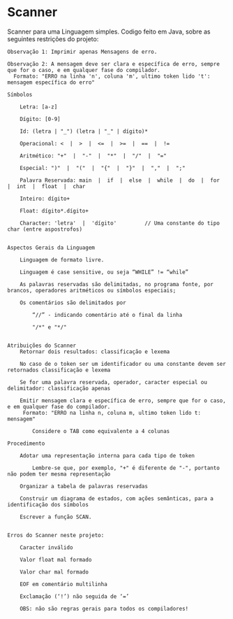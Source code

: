 # Scanner
 Scanner para uma Linguagem simples. Codigo feito em Java, sobre as seguintes restrições do projeto:

    Observação 1: Imprimir apenas Mensagens de erro.

    Observação 2: A mensagem deve ser clara e específica de erro, sempre que for o caso, e em qualquer fase do compilador.
      Formato: "ERRO na linha 'n', coluna 'm', ultimo token lido 't': mensagem específica do erro"

    Símbolos 

        Letra: [a-z]

        Dígito: [0-9]

        Id: (letra | "_") (letra | "_" | dígito)*

        Operacional: <  |  >  |  <=  |  >=  |  ==  |  !=

        Aritmético: "+"  |  "-"  |  "*"  |  "/"  |  "="

        Especial: ")"  |  "("  |  "{"  |  "}"  |  ","  |  ";"

        Palavra Reservada: main  |  if  |  else  |  while  |  do  |  for  |  int  |  float  |  char

        Inteiro: dígito+

        Float: dígito*.dígito+

        Character: 'letra'  |  'dígito'         // Uma constante do tipo char (entre aspostrofos)
    

    Aspectos Gerais da Linguagem

        Linguagem de formato livre.

        Linguagem é case sensitive, ou seja “WHILE” != “while”

        As palavras reservadas são delimitadas, no programa fonte, por brancos, operadores aritméticos ou símbolos especiais;

        Os comentários são delimitados por

            “//” - indicando comentário até o final da linha

            "/*" e "*/"


    Atribuições do Scanner
        Retornar dois resultados: classificação e lexema

        No caso de o token ser um identificador ou uma constante devem ser retornados classificação e lexema

        Se for uma palavra reservada, operador, caracter especial ou delimitador: classificação apenas

        Emitir mensagem clara e específica de erro, sempre que for o caso, e em qualquer fase do compilador.
         Formato: "ERRO na linha n, coluna m, ultimo token lido t: mensagem"

            Considere o TAB como equivalente a 4 colunas
    
    Procedimento

        Adotar uma representação interna para cada tipo de token

            Lembre-se que, por exemplo, "+" é diferente de "-", portanto não podem ter mesma representação

        Organizar a tabela de palavras reservadas

        Construir um diagrama de estados, com ações semânticas, para a identificação dos símbolos

        Escrever a função SCAN.


    Erros do Scanner neste projeto:

        Caracter inválido

        Valor float mal formado

        Valor char mal formado

        EOF em comentário multilinha

        Exclamação (‘!’) não seguida de ‘=’

        OBS: não são regras gerais para todos os compiladores!
